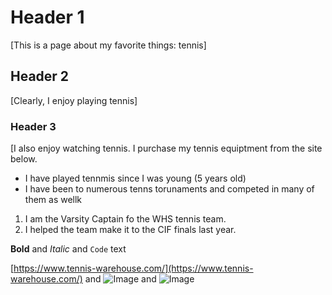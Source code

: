 # Header 1
[This is a page about my favorite things: tennis]
## Header 2
[Clearly, I enjoy playing tennis]
### Header 3
[I also enjoy watching tennis. I purchase my tennis equiptment from the site below.

- I have played tennmis since I was young (5 years old)
- I have been to numerous tenns torunaments and competed in many of them as wellk

1. I am the Varsity Captain fo the WHS tennis team.
2. I helped the team make it to the CIF finals last year.

**Bold** and _Italic_ and `Code` text

[https://www.tennis-warehouse.com/](https://www.tennis-warehouse.com/) and ![Image](https://www.sportsfeelgoodstories.com/wp-content/uploads/2019/01/tennis-court-dimenstions.jpg) and ![Image](https://tenniscompanion.org/wp-content/uploads/2020/02/tennis-etiquette-for-players-spectators-and-parents.png)
